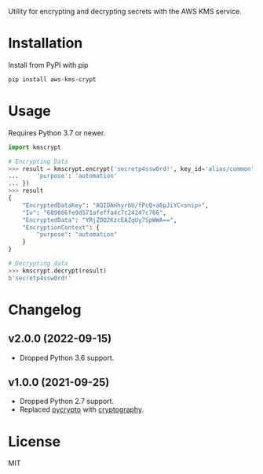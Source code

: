 Utility for encrypting and decrypting secrets with the AWS KMS service.

# Installation

Install from PyPI with pip

```bash
pip install aws-kms-crypt
```

# Usage

Requires Python 3.7 or newer.

```python
import kmscrypt

# Encrypting Data
>>> result = kmscrypt.encrypt('secretp4ssw0rd!', key_id='alias/common', encryption_context={
...     'purpose': 'automation'
... })
>>> result
{
    "EncryptedDataKey": "AQIDAHhyrbU/fPcQ+a8pJiYC<snip>",
    "Iv": "689806fe9d571afeffa4c7c24247c766",
    "EncryptedData": "YRjZDQ2KzcEAZqUy7SpWWA==",
    "EncryptionContext": {
        "purpose": "automation"
    }
}

# Decrypting data
>>> kmscrypt.decrypt(result)
b'secretp4ssw0rd!'
```

# Changelog

## v2.0.0 (2022-09-15)

* Dropped Python 3.6 support.

## v1.0.0 (2021-09-25)

* Dropped Python 2.7 support.
* Replaced [pycrypto](https://www.dlitz.net/software/pycrypto/) with [cryptography](https://cryptography.io/en/latest/).

# License

MIT
